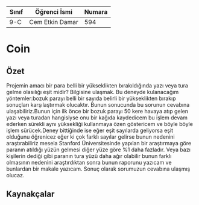 
Sınıf | Öğrenci İsmi  | Numara
-------|----------------|--------
9-C  | Cem Etkin Damar| 594

# Coin
## Özet
Projemin amacı bir para belli bir yükseklikten bırakıldığında yazı veya tura gelme olasılığı eşit midir? Bilgisine ulaşmak. Bu deneyde kulanacağım yöntemler:bozuk parayı belli bir sayıda belirli bir yükseklikten bırakıp sonuçları karşılaştırmak olucaktır. Bunun sonucunda bu sorunun cevabına ulaşabiliriz.Bunun için ilk önce bir bozuk parayı 50 kere havaya atıp gelen yazı veya turadan hangisiyse onu bir kağıda kaydedicem bu işlem devam ederken sürekli aynı yüksekliği kullanmaya özen göstericem ve böyle böyle işlem sürücek.Deney bittiğinde ise eğer eşit sayılarda geliyorsa eşit olduğunu öğrenicez eğer ki çok farklı sayılar gelirse bunun nedenini araştırabiliriz mesela Stanford Üniversitesinde yapılan bir araştırmaya göre paranın atıldığı yüzün gelmesi diğer yüze göre %1 daha fazladır. Veya bazı kişilerin dediği gibi paranın tura yüzü daha ağır olabilir bunun farklı olmasının nedenini araştırdıktan sonra bunun raporunu yazıcam ve bunlardan bir makale yazıcam. Sonuç olarak sorumuzun cevabına ulaşmış olucaz. 
## Kaynakçalar  

